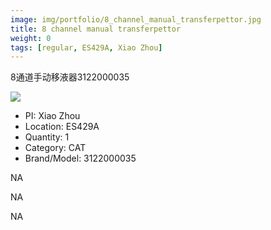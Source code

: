 ```yaml
---
image: img/portfolio/8_channel_manual_transferpettor.jpg
title: 8 channel manual transferpettor
weight: 0
tags: [regular, ES429A, Xiao Zhou]
---
```


8通道手动移液器3122000035

<!--more-->

![](../../img/portfolio/8_channel_manual_transferpettor.jpg)

- PI: Xiao Zhou
- Location: ES429A
- Quantity: 1
- Category: CAT
- Brand/Model: 3122000035

NA

NA

NA
